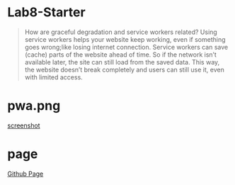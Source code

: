 # Lab8-Starter

> How are graceful degradation and service workers related? 
Using service workers helps your website keep working, even if something goes wrong;like losing internet connection. Service workers can save (cache) parts of the website ahead of time. So if the network isn’t available later, the site can still load from the saved data. This way, the website doesn’t break completely and users can still use it, even with limited access.

# pwa.png

[screenshot](pwa.png)

# page

[Github Page](https://Abhyuday180.github.io/Lab8_Starter/)

